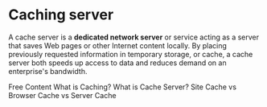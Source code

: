 # Caching server

A cache server is a **dedicated network server** or service acting as a server that saves Web pages or other Internet content locally. By placing previously requested information in temporary storage, or cache, a cache server both speeds up access to data and reduces demand on an enterprise's bandwidth.

<ResourceGroupTitle>Free Content</ResourceGroupTitle>
<BadgeLink colorScheme='yellow' badgeText='Read' href='https://www.cloudflare.com/en-gb/learning/cdn/what-is-caching/'>What is Caching?</BadgeLink>
<BadgeLink colorScheme='yellow' badgeText='Read' href='https://networkencyclopedia.com/cache-server/'>What is Cache Server?</BadgeLink>
<BadgeLink colorScheme='yellow' badgeText='Read' href='https://wp-rocket.me/blog/different-types-of-caching/'>Site Cache vs Browser Cache vs Server Cache</BadgeLink>